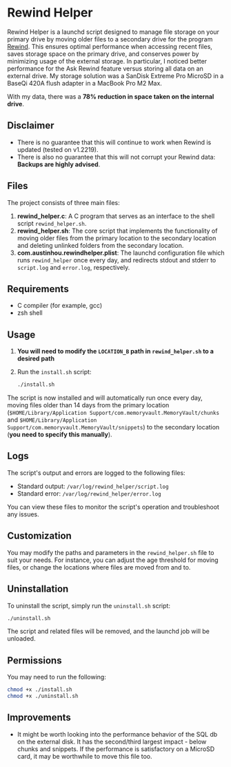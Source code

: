 # Rewind Helper

Rewind Helper is a launchd script designed to manage file storage on your primary drive by moving older files to a secondary drive for the program [Rewind](https://www.rewind.ai). This ensures optimal performance when accessing recent files, saves storage space on the primary drive, and conserves power by minimizing usage of the external storage. In particular, I noticed better performance for the Ask Rewind feature versus storing all data on an external drive. My storage solution was a SanDisk Extreme Pro MicroSD in a BaseQi 420A flush adapter in a MacBook Pro M2 Max.

With my data, there was a **78% reduction in space taken on the internal drive**.

## Disclaimer

- There is no guarantee that this will continue to work when Rewind is updated (tested on v1.2219).
- There is also no guarantee that this will not corrupt your Rewind data: **Backups are highly advised**.

## Files

The project consists of three main files:

1. **rewind_helper.c**: A C program that serves as an interface to the shell script `rewind_helper.sh`.
2. **rewind_helper.sh**: The core script that implements the functionality of moving older files from the primary location to the secondary location and deleting unlinked folders from the secondary location.
3. **com.austinhou.rewindhelper.plist**: The launchd configuration file which runs `rewind_helper` once every day, and redirects stdout and stderr to `script.log` and `error.log`, respectively.

## Requirements

- C compiler (for example, gcc)
- zsh shell

## Usage

1. **You will need to modify the `LOCATION_B` path in `rewind_helper.sh` to a desired path**
2. Run the `install.sh` script:

   ```bash
   ./install.sh
   ```

The script is now installed and will automatically run once every day, moving files older than 14 days from the primary location (`$HOME/Library/Application Support/com.memoryvault.MemoryVault/chunks` and `$HOME/Library/Application Support/com.memoryvault.MemoryVault/snippets`) to the secondary location (**you need to specify this manually**).

## Logs

The script's output and errors are logged to the following files:

- Standard output: `/var/log/rewind_helper/script.log`
- Standard error: `/var/log/rewind_helper/error.log`

You can view these files to monitor the script's operation and troubleshoot any issues.

## Customization

You may modify the paths and parameters in the `rewind_helper.sh` file to suit your needs. For instance, you can adjust the age threshold for moving files, or change the locations where files are moved from and to.

## Uninstallation

To uninstall the script, simply run the `uninstall.sh` script:

```bash
./uninstall.sh
```

The script and related files will be removed, and the launchd job will be unloaded.

## Permissions

You may need to run the following:

```bash
chmod +x ./install.sh
chmod +x ./uninstall.sh
```

## Improvements

- It might be worth looking into the performance behavior of the SQL db on the external disk. It has the second/third largest impact - below chunks and snippets. If the performance is satisfactory on a MicroSD card, it may be worthwhile to move this file too.
